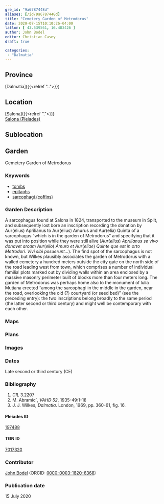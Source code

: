 ```yaml
---
gre_id: "9a6787448d"
aliases: [/id/9a6787448d]
title: "Cemetery Garden of Metrodorus"
date: 2020-07-15T10:10:26-04:00
latlon: [ 43.539561, 16.483426 ]
author: John Bodel
editor: Christian Casey
draft: true

categories:
 - "Dalmatia"
---
```


## Province

[Dalmatia]({{<relref "..">}})

<!--### Province Description-->

<!-- DESCRIPTION -->


## Location

[Salona]({{<relref ".">}}) \
[Salona (Pleiades)](https://pleiades.stoa.org/places/197488)

<!--### Location Description-->

<!-- LEAVE THIS BLANK FOR NOW -->

## Sublocation

<!-- 
[AREA WITHIN LOCATION, LIKE “PALATINE HILL”](GEOREFERENCE LINK)
A sublocation is any area larger than an individual garden, but located within a location. I would always try to include a link to a controlled vocabulary here if possible. This ID may well be different from the Garden ID, e.g., Pompeii versus a Garden in one of the houses which has its own Pleiades ID.
-->

<!--### Sublocation Description-->

<!-- DESCRIPTION -->

## Garden

Cemetery Garden of Metrodorus


### Keywords

- [tombs](http://vocab.getty.edu/page/aat/300005926)
- [epitaphs](http://vocab.getty.edu/page/aat/300028729)
- [sarcophagi (coffins)](http://vocab.getty.edu/page/aat/300005947)


### Garden Description

A sarcophagus found at Salona in 1824, transported to the museum in Split, and subsequently lost bore an inscription recording the donation by Aur(elius) Aprilianus to Aur(elius) Amurus and Aur(elia) Quinta of a sarcophagus “which is in the garden of Metrodorus” and specifying that it was put into position while they were still alive (*Aur*(*elius*) *Aprilianus se vivo donavet arcam Aur*(*elio*) *Amuro et Aur*(*eliae*) *Quinte que est in orto Metrodori. Vivi sibi posuerunt…*). The find spot of the sarcophagus is not known, but Wilkes plausibly associates the garden of Metrodorus with a walled cemetery a hundred meters outside the city gate on the north side of the road leading west from town, which comprises a number of individual familial plots marked out by dividing walls within an area enclosed by a massive masonry perimeter built of blocks more than four meters long. The garden of Metrodorus was perhaps home also to the monument of Iulia Mutiana erected “among the sarcophagi in the middle in the garden, near the road, overlooking the old (?) courtyard (or seed bed)” (see the preceding entry): the two inscriptions belong broadly to the same period (the latter second or third century) and might well be contemporary with each other. 

### Maps

<!-- 
{{< image src="image_name.ext" alt="alt_text" title="CAPTION" >}}
-->

### Plans

<!-- 
{{< image src="FILENAME" alt="ALT_TEXT" title="CAPTION" >}}
-->

### Images

<!-- 
{{< image src="image_name.ext" alt="alt_text" title="CAPTION" >}}
-->

### Dates

Late second or third century (CE)

### Bibliography

1. *CIL* 3.2207
2. M. Abramic´, *VAHD 52*, 1935-49:1-18
3. J. J. Wilkes, *Dalmatia*. London, 1969, pp. 360-61, fig. 16.

<!--#### Periodo ID-->

<!-- [PERIODO_ID](https://pleiades.stoa.org/places/PLEIADES_ID) -->

#### Pleiades ID

[197488](https://pleiades.stoa.org/places/197488)

#### TGN ID

[7017320](http://vocab.getty.edu/page/tgn/7017320)

### Contributor

[John Bodel](https://www.brown.edu/academics/history/people/john-bodel) (ORCID: [0000-0003-1820-6368](https://orcid.org/0000-0003-1820-6368))

### Publication date
<!-- Format: dd MONTH_NAME yyyy -->

15 July 2020

<!--### Related articles-->

<!-- Links to other related articles. Leave blank for now -->